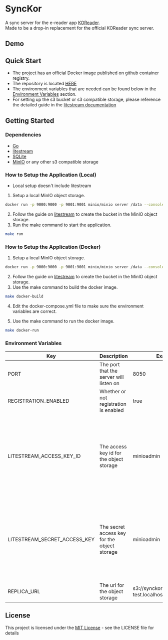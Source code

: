 # SyncKor

A sync server for the e-reader app [KOReader](https://koreader.rocks/).  
Made to be a drop-in replacement for the official KOReader sync server.

## Demo


## Quick Start
* The project has an official Docker image published on github container registry.  
* The repository is located [HERE](https://github.com/atran25/synckor/pkgs/container/synckor)  
* The environment variables that are needed can be found below in the [Environment Variables](#environment-variables) section.
* For setting up the s3 bucket or s3 compatible storage, please reference the detailed guide in the [litestream documentation](https://litestream.io/guides/)
## Getting Started

### Dependencies

* [Go](https://go.dev/)
* [litestream](https://litestream.io/)
* [SQLite](https://www.sqlite.org/)
* [MinIO](https://github.com/minio/minio) or any other s3 compatible storage

### How to Setup the Application (Local)
* Local setup doesn't include litestream
1. Setup a local MinIO object storage.
```bash
docker run -p 9000:9000 -p 9001:9001 minio/minio server /data --console-address ":9001"
```
2. Follow the guide on [litestream](https://litestream.io/getting-started/#setting-up-minio) to create the bucket in the MinIO object storage.
3. Run the make command to start the application.
```bash
make run
```
### How to Setup the Application (Docker)
1. Setup a local MinIO object storage.
```bash
docker run -p 9000:9000 -p 9001:9001 minio/minio server /data --console-address ":9001"
```
2. Follow the guide on [litestream](https://litestream.io/getting-started/#setting-up-minio) to create the bucket in the MinIO object storage.
3. Use the make command to build the docker image.
```bash
make docker-build
```
4. Edit the docker-compose.yml file to make sure the environment variables are correct.

5. Use the make command to run the docker image.
```bash
make docker-run
```

### Environment Variables
| Key                          	| Description                                  	| Example                                        	| Note                                                                                                                	|   	|
|------------------------------	|----------------------------------------------	|------------------------------------------------	|---------------------------------------------------------------------------------------------------------------------	|---	|
| PORT                         	| The port that the server will listen on      	| 8050                                           	|                                                                                                                     	|   	|
| REGISTRATION_ENABLED         	| Whether or not registration is enabled       	| true                                           	|                                                                                                                     	|   	|
| LITESTREAM_ACCESS_KEY_ID     	| The access key id for the object storage     	| minioadmin                                     	| The key will be different depending on which object storage you use, check the litestream guides to see the changes 	|   	|
| LITESTREAM_SECRET_ACCESS_KEY 	| The secret access key for the object storage 	| minioadmin                                     	| The key will be different depending on which object storage you use, check the litestream guides to see the changes 	|   	|
| REPLICA_URL                  	| The url for the object storage               	| s3://synckor-bkt-test.localhost:9000/db.sqlite 	|                                                                                                                     	|   	|

## License

This project is licensed under the [MIT License](LICENSE) - see the LICENSE file for details